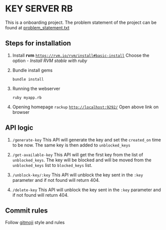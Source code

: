 # KEY SERVER RB

This is a onboarding project. The problem statement of the project can be found at [problem_statement.txt](https://github.com/tushar2289/key-server-rb/blob/master/problem_statement.txt)

## Steps for installation

1. Install **rvm**
   [`https://rvm.io/rvm/install#basic-install`](https://rvm.io/rvm/install#basic-install)
   Choose the option - _Install RVM stable with ruby_

2. Bundle install gems

   ```
   bundle install
   ```

3. Running the webserver

   ```
   ruby myapp.rb
   ```

4. Opening homepage
   `rackup`
   [`http://localhost:9292/`](http://localhost:4567/)
   Open above link on browser

## API logic

1. `/generate-key`
   This API will generate the key and set the `created_on` time to be now. The same key is then added to `unblocked_keys`

2. `/get-available-key`
   This API will get the first key from the list of `unblocked_keys`. The key will be blocked and will be moved from the `unblocked_keys` list to `blocked_keys` list.

3. `/unblock-key/:key`
   This API will unblock the key sent in the `:key` parameter and if not found will return 404.

4. `/delete-key`
   This API will unblock the key sent in the `:key` parameter and if not found will return 404.

## Commit rules

Follow [gitmoji](https://github.com/carloscuesta/gitmoji) style and rules
